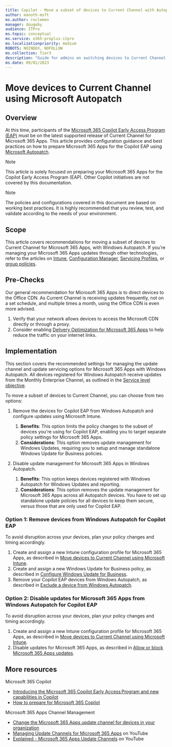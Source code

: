 ```yaml
---
title: Copilot - Move a subset of devices to Current Channel with Autopatch
author: manoth-msft
ms.author: roclemen
manager: dougeby
audience: ITPro 
ms.topic: conceptual 
ms.service: o365-proplus-itpro
ms.localizationpriority: medium
ROBOTS: NOINDEX, NOFOLLOW
ms.collection: Tier3
description: "Guide for admins on switching devices to Current Channel for Microsoft 365 Apps using Microsoft Autopatch"
ms.date: 09/01/2023
---
```


# Move devices to Current Channel using Microsoft Autopatch

## Overview
At this time, participants of the [Microsoft 365 Copilot Early Access Program (EAP)](https://www.microsoft.com/en-us/microsoft-365/blog/2023/05/09/introducing-the-microsoft-365-copilot-early-access-program-and-new-capabilities-in-copilot/) must be on the latest supported release of Current Channel for Microsoft 365 Apps. This article provides configuration guidance and best practices on how to prepare Microsoft 365 Apps for the Copilot EAP using [Microsoft Autopatch](/windows/deployment/windows-autopatch/overview/windows-autopatch-overview).

> [!NOTE]
> This article is solely focused on preparing your Microsoft 365 Apps for the Copilot Early Access Program (EAP). Other Copilot initiatives are not covered by this documentation.

> [!NOTE]
> The policies and configurations covered in this document are based on working best practices. It is highly recommended that you review, test, and validate according to the needs of your environment.
 
## Scope
This article covers recommendations for moving a subset of devices to Current Channel for Microsoft 365 Apps, with Windows Autopatch. If you're managing your Microsoft 365 Apps updates through other technologies, refer to the articles on [Intune](move-devices-channel-intune.md), [Configuration Manager](move-devices-channel-ConfigMgr.md), [Servicing Profiles](move-devices-channel-servicingprofiles.md), or [group policies](move-devices-channel-group-policy.md).

## Pre-Checks
Our general recommendation for Microsoft 365 Apps is to direct devices to the Office CDN. As Current Channel is receiving updates frequently, not on a set schedule, and multiple times a month, using the Office CDN is even more advised.
1.	Verify that your network allows devices to access the Microsoft CDN directly or through a proxy.
2.	Consider enabling [Delivery Optimization for Microsoft 365 Apps](../delivery-optimization.md) to help reduce the traffic on your internet links.

## Implementation
This section covers the recommended settings for managing the update channel and update servicing options for Microsoft 365 Apps with Windows Autopatch. All devices registered for Windows Autopatch receive updates from the Monthly Enterprise Channel, as outlined in the [Service level objective](/windows/deployment/windows-autopatch/operate/windows-autopatch-microsoft-365-apps-enterprise#update-release-schedule).

To move a subset of devices to Current Channel, you can choose from two options:
1. Remove the devices for Copilot EAP from Windows Autopatch and configure updates using Microsoft Intune.  
   1. **Benefits**: This option limits the policy changes to the subset of devices you're using for Copilot EAP, enabling you to target separate policy settings for Microsoft 365 Apps. 
   2. **Considerations**: This option removes update management for Windows Updates, requiring you to setup and manage standalone Windows Update for Business policies. 

2. Disable update management for Microsoft 365 Apps in Windows Autopatch. 
    1. **Benefits**: This option keeps devices registered with Windows Autopatch for Windows Updates and reporting.
    2. **Considerations**: This option removes the update management for Microsoft 365 Apps across all Autopatch devices. You have to set up standalone update policies for all devices to keep them secure, versus those that are only used for Copilot EAP. 

### Option 1: Remove devices from Windows Autopatch for Copilot EAP 
To avoid disruption across your devices, plan your policy changes and timing accordingly.
1. Create and assign a new Intune configuration profile for Microsoft 365 Apps, as described in [Move devices to Current Channel using Microsoft Intune](move-devices-channel-intune.md).
2. Create and assign a new Windows Update for Business policy, as described in [Configure Windows Update for Business](/windows/deployment/update/waas-configure-wufb).
3. Remove your Copilot EAP devices from Windows Autopatch, as described in [Exclude a device from Windows Autopatch](/windows/deployment/windows-autopatch/operate/windows-autopatch-exclude-device). 

### Option 2: Disable updates for Microsoft 365 Apps from Windows Autopatch for Copilot EAP 
To avoid disruption across your devices, plan your policy changes and timing accordingly.
1. Create and assign a new Intune configuration profile for Microsoft 365 Apps, as described in [Move devices to Current Channel using Microsoft Intune](move-devices-channel-intune.md).
2. Disable updates for Microsoft 365 Apps, as described in [Allow or block Microsoft 365 Apps updates](/windows/deployment/windows-autopatch/operate/windows-autopatch-microsoft-365-apps-enterprise#allow-or-block-microsoft-365-app-updates). 

## More resources
Microsoft 365 Copilot
- [Introducing the Microsoft 365 Copilot Early Access Program and new capabilities in Copilot](https://www.microsoft.com/en-us/microsoft-365/blog/2023/05/09/introducing-the-microsoft-365-copilot-early-access-program-and-new-capabilities-in-copilot/)
- [How to prepare for Microsoft 365 Copilot](https://techcommunity.microsoft.com/t5/microsoft-365-copilot/how-to-prepare-for-microsoft-365-copilot/ba-p/3851566)

Microsoft 365 Apps Channel Management
- [Change the Microsoft 365 Apps update channel for devices in your organization](./change-update-channels.md)
-	[Managing Update Channels for Microsoft 365 Apps](https://www.youtube.com/watch?v=rIpoloAZnSg) on YouTube
-	[Explained - Microsoft 365 Apps Update Channels](https://www.youtube.com/watch?v=eNn4PDkmo7s) on YouTube
